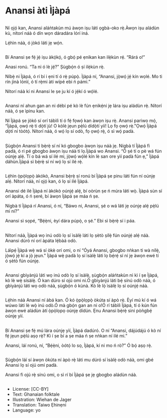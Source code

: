 # Anansi àti Ìjàpá

##
Ní ọjọ́ kan, Anansi aláǹtakùn mú àwọn iṣu láti ọgbà-oko rẹ̀.Àwọn iṣu aládùn kù, nítorí náà ó dín wọn dáradára lórí iná.

Lẹ́hìn náà, ó jòkó láti jẹ wọ́n.

##
Bí Anansi ṣe fẹ́ jẹ́ iṣu àkọ́kọ́, ó gbọ́ pé ẹnikan kan ilẹ̀kùn rẹ́. “Rárá o!”

Anasi ronú. “Ta ni ó lè jẹ́?” Ṣùgbọ́n ó ṣí ilẹ̀kùn rẹ̀.

Níbẹ̀ ni Ìjàpá, ó rí bí i ẹni tí ó rẹ̀ púpọ̀. Ìjàpá ní, “Anansi, jọ̀wọ́ jẹ́ kín wọlé. Mo ti rín jìnà lónìí, ó tí rẹ̀mi àti wípé ebi ń pámi.”

Nítorí náà kí ni Anansi le ṣe ju kí ó jẹ́kí ó wọ́lé.

##
Anansi ní ahun gan an ni débi pé kò lè fún ẹnikẹ́ni jẹ lára iṣu aládùn rẹ̀. Nítorí náà, ó ṣe ìpinu kan.

Ní Ìjàpá ṣe jòkó sí orí tábìlì tí ó fẹ́ fọwọ́ kan àwọn iṣu rẹ̀. Anansi pariwo mọ́, “Ìjàpá, ọwọ́ rẹ̀ ti dọ̀tí jù! O kòlè jẹun pẹ̀lú dídọ̀tí yìí! Lọ fọ ọwọ́ rẹ̀."Ọwọ́ Ìjàpá dọ̀tí ní tòótọ́. Nítorí náà, ó wọ́ lọ sí odò, fọ ọwọ́ rẹ̀, ó sì wọ́ padà.

##
Ṣùgbọ́n Anansi ti bẹ̀rẹ̀ sí ní kó gbogbo àwọn iṣu náà jẹ. Nígbà tí Ìjàpá fi padà, ó ri pé gbogbo àwọn iṣu náà ti lọ.Ìjàpá wo Anansi. “Ó ṣé tí o pè wá fún oúnjẹ alẹ́. Tí o bá wá sí ilé mi, jọ̀wọ́ wọ́lé kín lè san ore yìí padà fún ẹ,” Ìjàpá dáhùn.Ìjàpá sì bẹ̀rẹ̀ sí ní wọ́ lọ sí ilé rẹ̀.

##
Lẹ́hìn ọ̀pọ̀lọpọ̀ àkókò, Anansi bẹ̀rẹ̀ sí ronú bí Ìjàpá ṣe pinu láti fún ní oúnjẹ alẹ́. Nítorí náà, ní ọjọ́ kan, ó lọ sí ilé Ìjàpá.

Anansi dé ilé Ìjàpá ní àkókò oúnjẹ́ alẹ́, bí oòrùn ṣe ń múra láti wọ̀. Ìjàpá sùn sí orí àpáta, ó ń ṣeré, bí àwọn Ìjàpá ṣe máa ń ṣe.

Nígbà tí Ìjàpá rí Anansi, ó ní, “Báwo ni, Anansi, ṣé o wá láti jẹ oúnjẹ alẹ́ pẹ̀lú mi ni?”

Anansi sì sọpé, “Bẹ́ẹ̀ni, èyí dára púpọ̀, o ṣé.” Ebi sì bẹ̀rẹ̀ sí i páa.

##
Nítorí náà, Ìjàpá wọ inú odò lọ sí ìsàlẹ̀ láti lọ ṣètò ṣílẹ̀ fún oúnjẹ́ alẹ́ náà. Anansi dúró ní orí àpáta lẹ́bàá odò.

Láìpẹ́ Ìjàpá wẹ̀ wá sí òkè orí omi, o ní “Óyá Anansi, gbogbo nǹkan ti wà nílẹ̀, jọ̀wọ́ jẹ́ kí a jọ̀ jẹun." Ìjàpá wẹ̀ padà lọ sí ìsàlẹ̀ láti lọ bẹ́rẹ́ sí ní jẹ àwọn ewé tí ó ṣètò fún oúnjẹ.

##
Anansi gbìyànjú láti wọ inú odò lọ sí ìsàlẹ̀, ṣùgbọ́n aláńtakùn ni kì í ṣe Ìjàpá, kò lè wẹ̀ sísàlẹ̀. Ó kan dúro sí ojú omi ni.Ó gbìyànjú láti bẹ́ sínú odò náà, ó gbìyànjú láti wọ odò náà, ṣùgbọ́n ó kùnà. Kò lè lọ̀ ìsàlẹ̀ lọ sí oúnjẹ́ náà.

##
Lẹ́hin náà Anansi ní àbá kan. Ó kó ọ̀pọ̀lọpọ̀ òkúta sí àpò rẹ̀. Èyí mú kí ó wá wúwo láti lè wọ̀ inú odò.Ó mà gbọ́n gan an ni o!Ó rí tábìlì Ìjàpá, tí ó kún fún àwọn ewé aládùn àtí ọ̀pọ̀lọpọ oúnjẹ dídún. Ẹnu Anansi bẹ̀rẹ̀ sini pòǹgbẹ́ oúnjẹ yìí.

##
Bí Anansi ṣe fẹ́ mú lára oúnjẹ yìí, Ìjàpá dadúró. O ní “Anansi, dájúdájú ó kò ní fẹ́ jẹun pẹ̀lú aṣọ rẹ̀? Kì í ṣe bí a ṣe máa ń ṣe nǹkan ní ilé mi.”

Anansi, láí ronú, ní, “Bẹ́ẹ̀ni, òótọ́ lo sọ, Ìjàpá, kí ni mo ń rò?” Ó bọ́ aṣọ rẹ̀.

##
Ṣùgbọ́n láí sí àwọn òkúta ní àpò rẹ̀ láti mu dúró sí ìsàlẹ̀ odò náà, omi gbé Anansi lọ sí ojú omi padà.

Anansi fi ojú rẹ̀ sínú omi, o sì rí bí Ìjàpá ṣe jẹ gbogbo aládùn náà.

##
* License: [CC-BY]
* Text: Ghanaian folktale
* Illustration: Wiehan de Jager
* Translation: Taiwo Ẹhinẹni
* Language: yo
